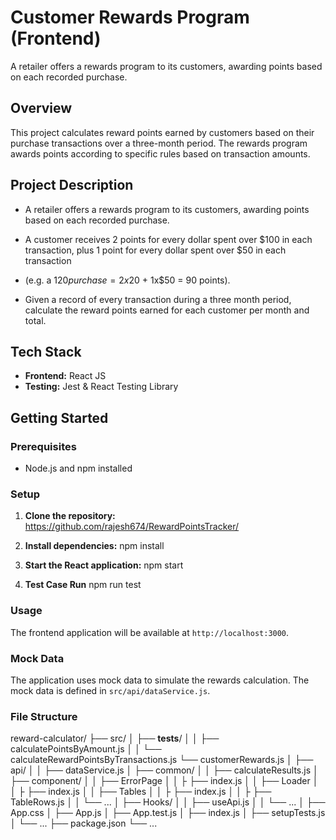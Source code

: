 # Customer Rewards Program (Frontend)
A retailer offers a rewards program to its customers, awarding points based on each recorded purchase.

## Overview
This project calculates reward points earned by customers based on their purchase transactions over a three-month period. The rewards program awards points according to specific rules based on transaction amounts.

## Project Description
- A retailer offers a rewards program to its customers, awarding points based on each recorded purchase.

- A customer receives 2 points for every dollar spent over $100 in each transaction, plus 1 point for every dollar spent over $50 in each   transaction

- (e.g. a $120 purchase = 2x$20 + 1x$50 = 90 points).

- Given a record of every transaction during a three month period, calculate the reward points earned for each customer per month and total.

## Tech Stack
- **Frontend:** React JS
- **Testing:** Jest & React Testing Library

## Getting Started

### Prerequisites

- Node.js and npm installed

### Setup

1. **Clone the repository:**    
https://github.com/rajesh674/RewardPointsTracker/

2. **Install dependencies:**
   npm install

3. **Start the React application:**
   npm start

4. **Test Case Run**
    npm run test

### Usage

The frontend application will be available at `http://localhost:3000`.

### Mock Data

The application uses mock data to simulate the rewards calculation. The mock data is defined in `src/api/dataService.js`.


### File Structure

reward-calculator/
├── src/
│   ├── __tests__/
│   │   ├── calculatePointsByAmount.js
│   │   └── calculateRewardPointsByTransactions.js
        └── customerRewards.js
│   ├── api/
│   │   ├── dataService.js
│   ├── common/
│   │   ├── calculateResults.js
│   ├── component/
    │   │   ├── ErrorPage
    │   │   ├    ├── index.js
    │   │   ├── Loader
    │   │   ├    ├── index.js
    │   │   ├── Tables
    │   │   ├    ├── index.js
    │   │   ├    ├── TableRows.js
│   │   └── ...
│   ├── Hooks/
│   │   ├── useApi.js
│   │   └── ...
│   ├── App.css
│   ├── App.js
│   ├── App.test.js
│   ├── index.js
│   ├── setupTests.js
│   └── ...
├── package.json
└── ...
```